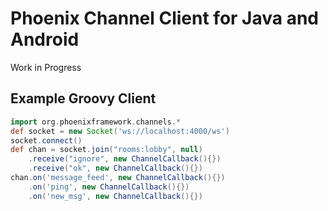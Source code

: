 # Phoenix Channel Client for Java and Android

Work in Progress

## Example Groovy Client
```groovy
import org.phoenixframework.channels.*
def socket = new Socket('ws://localhost:4000/ws')
socket.connect()
def chan = socket.join("rooms:lobby", null)
    .receive("ignore", new ChannelCallback(){})
    .receive("ok", new ChannelCallback(){})
chan.on('message_feed', new ChannelCallback(){})
    .on('ping', new ChannelCallback(){})
    .on('new_msg', new ChannelCallback(){})

```